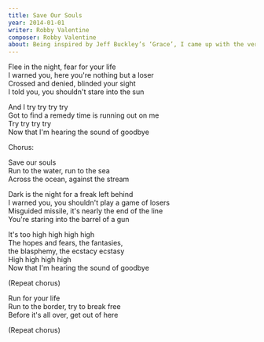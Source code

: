 ```yaml
---
title: Save Our Souls
year: 2014-01-01
writer: Robby Valentine
composer: Robby Valentine
about: Being inspired by Jeff Buckley’s ‘Grace’, I came up with the verses. It’s about trying to escape from Bizarro World. That whatever you do, wherever you go, you would never fit in. It’s about time to escape, run away. Before it’s too late. But the question is, where to escape to?
---
```


<p>Flee in the night, fear for your life<br />
    I warned you, here you're nothing but a loser<br />
    Crossed and denied, blinded your sight<br />
    I told you, you shouldn't stare into the sun</p>

<p>And I try try try try<br />
    Got to find a remedy time is running out on me<br />
    Try try try try<br />
    Now that I'm hearing the sound of goodbye</p>

<p class="em">Chorus:</p>

<p>Save our souls<br />
    Run to the water, run to the sea<br />
    Across the ocean, against the stream</p>

<p>Dark is the night for a freak left behind<br />
    I warned you, you shouldn't play a game of losers<br />
    Misguided missile, it's nearly the end of the line<br />
    You're staring into the barrel of a gun</p>

<p>It's too high high high high<br />
    The hopes and fears, the fantasies,<br />
    the blasphemy, the ecstacy ecstasy<br />
    High high high high<br />
    Now that I'm hearing the sound of goodbye</p>

<p class="em">(Repeat chorus)</p>

<p>Run for your life<br />
    Run to the border, try to break free<br />
    Before it's all over, get out of here</p>

<p class="em">(Repeat chorus)</p>